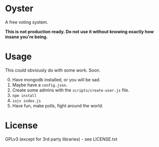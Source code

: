 # Oyster

A free voting system.

**This is not production ready. Do not use it without knowing exactly how insane you're being.**

# Usage

This could obviously do with some work. Soon.

0. Have mongodb installed, or you will be sad.
1. Maybe have a `config.json`.
2. Create some admins with the `scripts/create-user.js` file.
3. `npm install`
4. `iojs index.js`
5. Have fun, make polls, fight around the world.

# License

GPLv3 (except for 3rd party libraries) - see LICENSE.txt
